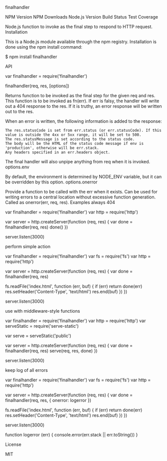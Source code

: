 finalhandler

NPM Version NPM Downloads Node.js Version Build Status Test Coverage

Node.js function to invoke as the final step to respond to HTTP request.
Installation

This is a Node.js module available through the npm registry. Installation is done using the npm install command:

$ npm install finalhandler

API

var finalhandler = require('finalhandler')

finalhandler(req, res, [options])

Returns function to be invoked as the final step for the given req and res. This function is to be invoked as fn(err). If err is falsy, the handler will write out a 404 response to the res. If it is truthy, an error response will be written out to the res.

When an error is written, the following information is added to the response:

    The res.statusCode is set from err.status (or err.statusCode). If this value is outside the 4xx or 5xx range, it will be set to 500.
    The res.statusMessage is set according to the status code.
    The body will be the HTML of the status code message if env is 'production', otherwise will be err.stack.
    Any headers specified in an err.headers object.

The final handler will also unpipe anything from req when it is invoked.
options.env

By default, the environment is determined by NODE_ENV variable, but it can be overridden by this option.
options.onerror

Provide a function to be called with the err when it exists. Can be used for writing errors to a central location without excessive function generation. Called as onerror(err, req, res).
Examples
always 404

var finalhandler = require('finalhandler')
var http = require('http')

var server = http.createServer(function (req, res) {
  var done = finalhandler(req, res)
  done()
})

server.listen(3000)

perform simple action

var finalhandler = require('finalhandler')
var fs = require('fs')
var http = require('http')

var server = http.createServer(function (req, res) {
  var done = finalhandler(req, res)

  fs.readFile('index.html', function (err, buf) {
    if (err) return done(err)
    res.setHeader('Content-Type', 'text/html')
    res.end(buf)
  })
})

server.listen(3000)

use with middleware-style functions

var finalhandler = require('finalhandler')
var http = require('http')
var serveStatic = require('serve-static')

var serve = serveStatic('public')

var server = http.createServer(function (req, res) {
  var done = finalhandler(req, res)
  serve(req, res, done)
})

server.listen(3000)

keep log of all errors

var finalhandler = require('finalhandler')
var fs = require('fs')
var http = require('http')

var server = http.createServer(function (req, res) {
  var done = finalhandler(req, res, { onerror: logerror })

  fs.readFile('index.html', function (err, buf) {
    if (err) return done(err)
    res.setHeader('Content-Type', 'text/html')
    res.end(buf)
  })
})

server.listen(3000)

function logerror (err) {
  console.error(err.stack || err.toString())
}

License

MIT
